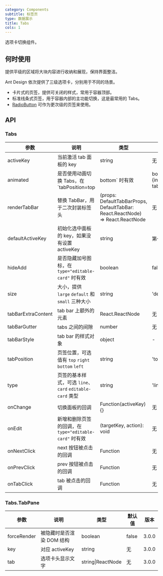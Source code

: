 ```yaml
---
category: Components
subtitle: 标签页
type: 数据展示
title: Tabs
cols: 1
---
```


选项卡切换组件。

## 何时使用

提供平级的区域将大块内容进行收纳和展现，保持界面整洁。

Ant Design 依次提供了三级选项卡，分别用于不同的场景。

- 卡片式的页签，提供可关闭的样式，常用于容器顶部。
- 标准线条式页签，用于容器内部的主功能切换，这是最常用的 Tabs。
- [RadioButton](/components/radio/#components-radio-demo-radiobutton) 可作为更次级的页签来使用。

## API

### Tabs

| 参数 | 说明 | 类型 | 默认值 | 版本 |
| --- | --- | --- | --- | --- |
| activeKey | 当前激活 tab 面板的 key | string | 无 | 3.0.0 |
| animated | 是否使用动画切换 Tabs，在 `tabPosition=top|bottom` 时有效 | boolean \| {inkBar:boolean, tabPane:boolean} | true, 当 type="card" 时为 false | 3.0.0 |
| renderTabBar | 替换 TabBar，用于二次封装标签头 | (props: DefaultTabBarProps, DefaultTabBar: React.ReactNode) => React.ReactNode | 无 | 3.9.0 |
| defaultActiveKey | 初始化选中面板的 key，如果没有设置 activeKey | string | 第一个面板 | 3.0.0 |
| hideAdd | 是否隐藏加号图标，在 `type="editable-card"` 时有效 | boolean | false | 3.0.0 |
| size | 大小，提供 `large` `default` 和 `small` 三种大小 | string | 'default' | 3.0.0 |
| tabBarExtraContent | tab bar 上额外的元素 | React.ReactNode | 无 | 3.0.0 |
| tabBarGutter | tabs 之间的间隙 | number | 无 | 3.2.0 |
| tabBarStyle | tab bar 的样式对象 | object | - | 3.0.0 |
| tabPosition | 页签位置，可选值有 `top` `right` `bottom` `left` | string | 'top' | 3.0.0 |
| type | 页签的基本样式，可选 `line`、`card` `editable-card` 类型 | string | 'line' | 3.0.0 |
| onChange | 切换面板的回调 | Function(activeKey) {} | 无 | 3.0.0 |
| onEdit | 新增和删除页签的回调，在 `type="editable-card"` 时有效 | (targetKey, action): void | 无 | 3.0.0 |
| onNextClick | next 按钮被点击的回调 | Function | 无 | 3.0.0 |
| onPrevClick | prev 按钮被点击的回调 | Function | 无 | 3.0.0 |
| onTabClick | tab 被点击的回调 | Function | 无 | 3.0.0 |

### Tabs.TabPane

| 参数        | 说明                      | 类型              | 默认值 | 版本  |
| ----------- | ------------------------- | ----------------- | ------ | ----- |
| forceRender | 被隐藏时是否渲染 DOM 结构 | boolean           | false  | 3.0.0 |
| key         | 对应 activeKey            | string            | 无     | 3.0.0 |
| tab         | 选项卡头显示文字          | string\|ReactNode | 无     | 3.0.0 |
